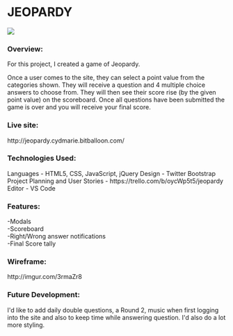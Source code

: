 <h1>JEOPARDY</h1>

<img src="https://i.imgur.com/45545PZ.png">

<h3>Overview:</h3>

For this project, I created a game of Jeopardy.

Once a user comes to the site, they can select a point value from the categories shown. They will receive a question and 4 multiple choice answers to choose from. They will then see their score rise (by the given point value) on the scoreboard. Once all questions have been submitted the game is over and you will receive your final score.  

<h3>Live site:</h3>http://jeopardy.cydmarie.bitballoon.com/

<h3>Technologies Used:</h3>
Languages - HTML5, CSS, JavaScript, jQuery
Design - Twitter Bootstrap
Project Planning and User Stories - https://trello.com/b/oycWp5t5/jeopardy
Editor - VS Code

<h3>Features:</h3>
-Modals<br>
-Scoreboard <br>
-Right/Wrong answer notifications <br>
-Final Score tally

<h3>Wireframe:</h3>http://imgur.com/3rmaZr8

<h3>Future Development:</h3>
I'd like to add daily double questions, a Round 2, music when first logging into the site and also to keep time while answering question.  I'd also do a lot more styling.